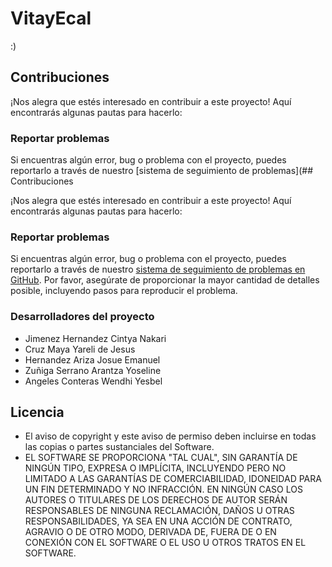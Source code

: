 # VitayEcal

:)
## Contribuciones

¡Nos alegra que estés interesado en contribuir a este proyecto! Aquí encontrarás algunas pautas para hacerlo:

### Reportar problemas
Si encuentras algún error, bug o problema con el proyecto, puedes reportarlo a través de nuestro [sistema de seguimiento de problemas](## Contribuciones

¡Nos alegra que estés interesado en contribuir a este proyecto! Aquí encontrarás algunas pautas para hacerlo:

### Reportar problemas
Si encuentras algún error, bug o problema con el proyecto, puedes reportarlo a través de nuestro [sistema de seguimiento de problemas en GitHub](https://github.com/CintyaNakari/VitayEcal/issues). Por favor, asegúrate de proporcionar la mayor cantidad de detalles posible, incluyendo pasos para reproducir el problema.

### Desarrolladores del proyecto

- Jimenez Hernandez Cintya Nakari
- Cruz Maya Yareli de Jesus
- Hernandez Ariza Josue Emanuel
- Zuñiga Serrano Arantza Yoseline
- Angeles Conteras Wendhi Yesbel 

## Licencia

- El aviso de copyright y este aviso de permiso deben incluirse en todas las copias o partes sustanciales del Software.
- EL SOFTWARE SE PROPORCIONA "TAL CUAL", SIN GARANTÍA DE NINGÚN TIPO, EXPRESA O IMPLÍCITA, INCLUYENDO PERO NO LIMITADO A LAS GARANTÍAS DE COMERCIABILIDAD, IDONEIDAD PARA UN FIN DETERMINADO Y NO INFRACCIÓN. EN NINGÚN CASO LOS AUTORES O TITULARES DE LOS DERECHOS DE AUTOR SERÁN RESPONSABLES DE NINGUNA RECLAMACIÓN, DAÑOS U OTRAS RESPONSABILIDADES, YA SEA EN UNA ACCIÓN DE CONTRATO, AGRAVIO O DE OTRO MODO, DERIVADA DE, FUERA DE O EN CONEXIÓN CON EL SOFTWARE O EL USO U OTROS TRATOS EN EL SOFTWARE.
